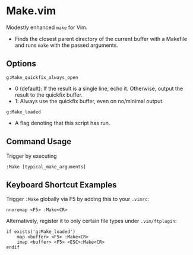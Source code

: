 
Make.vim
========

Modestly enhanced `make` for Vim.

- Finds the closest parent directory of the current buffer with a Makefile and runs `make` with the passed arguments.


Options
-------

`g:Make_quickfix_always_open`

- 0 (default):  If the result is a single line, echo it.  Otherwise, output the result to the quickfix buffer.
- 1: Always use the quickfix buffer, even on no/minimal output.

`g:Make_loaded`

- A flag denoting that this script has run.


Command Usage
-------------

Trigger by executing

	:Make [typical_make_arguments]


Keyboard Shortcut Examples
--------------------------

Trigger `:Make` globally via F5 by adding this to your `.vimrc`:

	nnoremap <F5> :Make<CR>

Alternatively, register it to only certain file types under `.vim/ftplugin`:

	if exists('g:Make_loaded')
		map <buffer> <F5> :Make<CR>
		imap <buffer> <F5> <ESC>:Make<CR>
	endif

